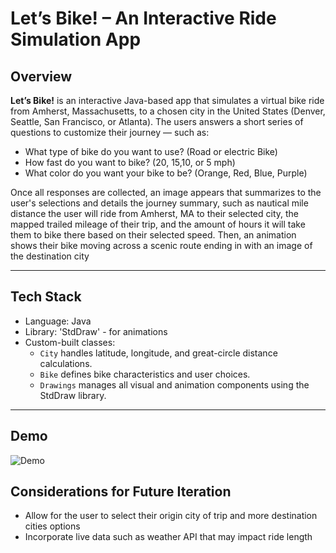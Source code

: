 # Let’s Bike! – An Interactive Ride Simulation App  

## Overview  
**Let’s Bike!** is an interactive Java-based app that simulates a virtual bike ride from Amherst, Massachusetts, to a chosen city in the United States (Denver, Seattle, San Francisco, or Atlanta).
The users answers a short series of questions to customize their journey — such as: 
- What type of bike do you want to use? (Road or electric Bike)
- How fast do you want to bike? (20, 15,10, or 5 mph)
- What color do you want your bike to be? (Orange, Red, Blue, Purple)

Once all responses are collected, an image appears that summarizes to the user's selections and details the journey summary, such as nautical mile distance the user will ride from Amherst, MA to 
their selected city, the mapped trailed mileage of their trip, and the amount of hours it will take them to bike there based on their selected speed. Then, an animation shows 
their bike moving across a scenic route ending in with an image of the destination city 

---

## Tech Stack  
- Language: Java  
- Library: 'StdDraw' - for animations
- Custom-built classes:
  - `City` handles latitude, longitude, and great-circle distance calculations.
  - `Bike` defines bike characteristics and user choices.
  - `Drawings` manages all visual and animation components using the StdDraw library.
  
---

## Demo
![Demo](LetsBike.gif)

## Considerations for Future Iteration
- Allow for the user to select their origin city of trip and more destination cities options
- Incorporate live data such as weather API that may impact ride length
